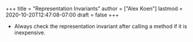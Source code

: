 +++
title = "Representation Invariants"
author = ["Alex Koen"]
lastmod = 2020-10-20T12:47:08-07:00
draft = false
+++

-   Always check the representation invariant after calling a method if it is inexpensive.
